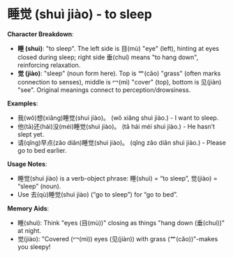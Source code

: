 # **睡觉 (shuì jiào) - to sleep**

**Character Breakdown**:  
- **睡 (shuì)**: "to sleep". The left side is ⽬(mù) "eye" (left), hinting at eyes closed during sleep; right side 垂(chuí) means "to hang down", reinforcing relaxation.  
- **觉 (jiào)**: "sleep" (noun form here). Top is ⺾(cǎo) "grass" (often marks connection to senses), middle is 冖(mì) "cover" (top), bottom is 见(jiàn) "see". Original meanings connect to perception/drowsiness.

**Examples**:  
- 我(wǒ)想(xiǎng)睡觉(shuì jiào)。 (wǒ xiǎng shuì jiào.) - I want to sleep.  
- 他(tā)还(hái)没(méi)睡觉(shuì jiào)。 (tā hái méi shuì jiào.) - He hasn’t slept yet.  
- 请(qǐng)早点(zǎo diǎn)睡觉(shuì jiào)。 (qǐng zǎo diǎn shuì jiào.) - Please go to bed earlier.

**Usage Notes**:  
- 睡觉(shuì jiào) is a verb-object phrase: 睡(shuì) = “to sleep”, 觉(jiào) = “sleep” (noun).  
- Use 去(qù)睡觉(shuì jiào) (“go to sleep”) for “go to bed”.

**Memory Aids**:  
- 睡(shuì): Think "eyes (⽬(mù))" closing as things "hang down (垂(chuí))" at night.  
- 觉(jiào): "Covered (冖(mì)) eyes (见(jiàn)) with grass (⺾(cǎo))"-makes you sleepy!